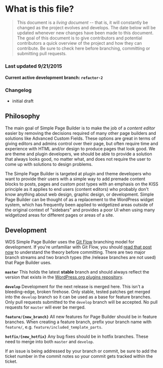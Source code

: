 # What is this file?

> This document is a _living document_ -- that is, it will constantly be changed as the project evolves and develops. The date below will be updated whenever new changes have been made to this document. The goal of this document is to give contributors and potential contributors a quick overview of the project and how they can contribute. Be sure to check here before branching, committing or submitting pull requests.

### Last updated 9/21/2015

#### Current active development branch: ```refactor-2```

### Changelog

* initial draft

## Philosophy

The main goal of Simple Page Builder is to make the job of a _content editor_ easier by removing the decisions required of many other page builders and solutions like Advanced Custom Fields. These options are great in terms of giving editors and admins control over their page, but often require time and experience with HTML and/or design to produce pages that look good. We are theme and plugin developers, we should be able to provide a solution that always looks good, no matter what, and does not require the user to come up with solutions to design problems.

The Simple Page Builder is targeted at plugin and theme developers who want to provide their users with a simple way to add premade content blocks to posts, pages and custom post types with an emphasis on the KISS principle as it applies to end users (content editors) who probably don't know anything about web design, graphic design, or development. Simple Page Builder can be thought of as a replacement to the WordPress widget system, which has frequently been applied to widgetized areas outside of the original context of "sidebars" and provides a poor UI when using many widgetized areas for different pages or areas of a site.

## Development

WDS Simple Page Builder uses the [Git Flow](http://nvie.com/posts/a-successful-git-branching-model/) branching model for development. If you're unfamiliar with Git Flow, you should [read that post now](http://nvie.com/posts/a-successful-git-branching-model/) to understand the theory before committing. There are two major branch streams and two branch types (the /release branches are not used) that Page Builder uses.

**```master```** This holds the latest **stable** branch and should always reflect the version that exists in the [WordPress.org plugins repository](https://wordpress.org/plugins/wds-simple-page-builder/).

**```develop```** Development for the next release is merged here. This isn't a bleeding-edge, broken firehose. Only stable, tested patches get merged into the ```develop``` branch so it can be used as a base for feature branches. Only pull requests submitted to the ```develop``` branch will be accepted. No pull requests for ```master``` will ever be merged.

**```feature/{new_branch}```** All new features for Page Builder should be in feature branches. When creating a feature branch, prefix your branch name with ```feature/```, e.g. ```feature/included_template_parts```. 

**```hotfix/{new_hotfix}```** Any bug fixes should be in hotfix branches. These need to merge into both ```master``` and ```develop```.

If an issue is being addressed by your branch or commit, be sure to add the ticket number in the commit notes so your commit gets tracked within the ticket.
